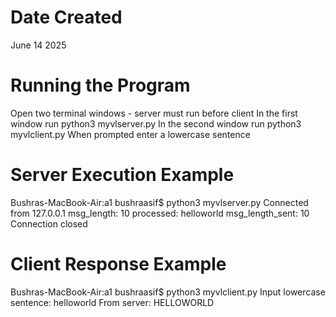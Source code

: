 # Date Created
June 14 2025

# Running the Program
Open two terminal windows - server must run before client 
In the first window run python3 myvlserver.py
In the second window run python3 myvlclient.py
When prompted enter a lowercase sentence 

# Server Execution Example 
Bushras-MacBook-Air:a1 bushraasif$ python3 myvlserver.py
Connected from 127.0.0.1
msg_length:  10
processed: helloworld
msg_length_sent:  10
Connection closed

# Client Response Example 
Bushras-MacBook-Air:a1 bushraasif$ python3 myvlclient.py
Input lowercase sentence: helloworld
From server:  HELLOWORLD